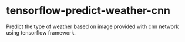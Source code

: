 # tensorflow-predict-weather-cnn
 Predict the type of weather based on image provided with cnn network using tensorflow framework.
